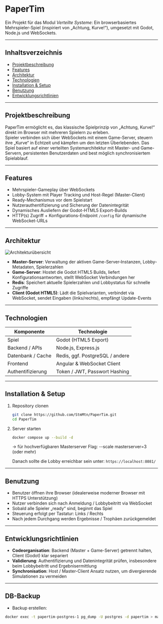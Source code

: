 # PaperTim

Ein Projekt für das Modul *Verteilte Systeme*: Ein browserbasiertes Mehrspieler-Spiel (inspiriert von „Achtung, Kurve!“), umgesetzt mit Godot, Node.js und WebSockets.

---

## Inhaltsverzeichnis

- [Projektbeschreibung](#projektbeschreibung)  
- [Features](#features)  
- [Architektur](#architektur)  
- [Technologien](#technologien)  
- [Installation & Setup](#installation--setup)  
- [Benutzung](#benutzung)  
- [Entwicklungsrichtlinien](#entwicklungsrichtlinien)   

---

## Projektbeschreibung

PaperTim ermöglicht es, das klassische Spielprinzip von „Achtung, Kurve!“ direkt im Browser mit mehreren Spielern zu erleben.  
Spieler verbinden sich über WebSockets mit einem Game-Server, steuern ihre „Kurve“ in Echtzeit und kämpfen um den letzten Überlebenden. Das Spiel basiert auf einer verteilten Systemarchitektur mit Master- und Game-Servern, persistenten Benutzerdaten und best möglich synchronisiertem Spielablauf.

---

## Features

- Mehrspieler-Gameplay über WebSockets  
- Lobby-System mit Player Tracking und Host-Regel (Master-Client)  
- Ready-Mechanismus vor dem Spielstart  
- Nutzerauthentifizierung und Sicherung der Datenintegrität  
- Dynamisches Ausliefern der Godot-HTML5 Export-Builds  
- HTTP(s) Zugriff + Konfigurations-Endpoint `/config` für dynamische WebSocket-URLs  

---

## Architektur
![Architekturübersicht](https://raw.githubusercontent.com/StmMtn/PaperTim/main/Documentation/ProjektSe/images/content.png)


- **Master-Server**: Verwaltung der aktiven Game-Server‐Instanzen, Lobby-Metadaten, Spielerzahlen  
- **Game-Server**: Hostet die Godot HTML5 Builds, liefert Konfigurationsantworten, stellt WebSocket Verbindungen her  
- **Redis**: Speichert aktuelle Spielerzahlen und Lobbystatus für schnelle Zugriffe  
- **Client (Godot HTML5)**: Lädt die Spielvarianten, verbindet via WebSocket, sendet Eingaben (links/rechts), empfängt Update-Events  

---

## Technologien

| Komponente         | Technologie                         |
|--------------------|-------------------------------------|
| Spiel              | Godot (HTML5 Export)                |
| Backend / APIs     | Node.js, Express.js                 |
| Datenbank / Cache  | Redis, ggf. PostgreSQL / andere     |
| Frontend           | Angular & WebSocket Client          |
| Authentifizierung  | Token / JWT, Passwort Hashing       |

---

## Installation & Setup

1. Repository clonen  
   ```bash
   git clone https://github.com/StmMtn/PaperTim.git
   cd PaperTim
   ```

2. Server starten 
   ```bash
   docker compose up --build -d
   ```
   -> für hochverfügbaren Masterserver Flag: --scale masterserver=3 (oder mehr)
   
   Danach sollte die Lobby erreichbar sein unter: `https://localhost:8081/`
---

## Benutzung

- Benutzer öffnen ihre Browser (idealerweise moderner Browser mit HTTPS Unterstützung)  
- Nutzer verbinden sich nach Anmeldung / Lobbybeitritt via WebSocket  
- Sobald alle Spieler „ready“ sind, beginnt das Spiel  
- Steuerung erfolgt per Tastatur: Links / Rechts  
- Nach jedem Durchgang werden Ergebnisse / Trophäen zurückgemeldet  

---

## Entwicklungsrichtlinien

- **Codeorganisation**: Backend (Master + Game-Server) getrennt halten, Client (Godot) klar separiert  
- **Validierung**: Authentifizierung und Datenintegrität prüfen, insbesondere beim Lobbybeitritt und Ergebnisermittlung  
- **Synchronisation**: Host / Master-Client Ansatz nutzen, um divergierende Simulationen zu vermeiden  

---

## DB-Backup
- Backup erstellen:
```bash 
docker exec -t papertim-postgres-1 pg_dump -U postgres -d papertim > masterserver/init.sql  
```


